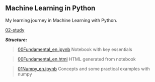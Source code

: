 ## Machine Learning in Python

My learning journey in Machine Learning with Python.

[02-study](https://github.com/E-man85/ML-PY/tree/main/02-study)


***Structure:***

> [00Fundamental_en.ipynb](https://github.com/E-man85/ML-PY/blob/main/02-study/00Fundamental_en.ipynb) Notebook with key essentials

> [00Fundamental_en.html](https://github.com/E-man85/ML-PY/blob/main/02-study/00Fundamental_en.html) HTML generated from notebook

> [01Numpy_en.ipynb](https://github.com/E-man85/ML-PY/blob/main/02-study/01Numpy_en.ipynb) Concepts and some practical examples with numpy


